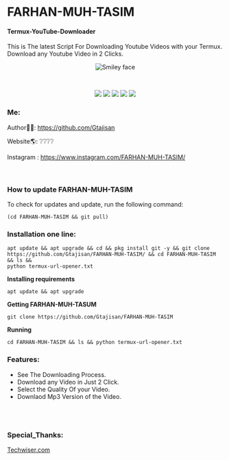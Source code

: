 # FARHAN-MUH-TASIM
#### Termux-YouTube-Downloader
This is The latest Script For Downloading Youtube Videos with your Termux. Download any Youtube Video in 2 Clicks.
<p align="center">
  <img alt="Smiley face" src="https://4.bp.blogspot.com/-qKxrxikFicQ/Xp68DDj3GNI/AAAAAAAAMXs/ILs0_4M5ojsi8dZqDbGmjAL12NSnWVqzACK4BGAYYCw/s1600/Download%2BYoutube%2BVideos%2Bwith%2BTr%253Dermux.png">
</p>
<br>

<p align="center">
  <img src="https://img.shields.io/badge/Maintained%3F-Yes-green?style=for-the-badge">
  <img src="https://img.shields.io/github/license/khansaad1275/Termux-YTD?style=for-the-badge">
  <img src="https://img.shields.io/github/issues/khansaad1275/Termux-YTD?color=violet&style=for-the-badge">
  <img src="https://img.shields.io/github/forks/khansaad1275/Termux-YTD?color=teal&style=for-the-badge">
  <img src="https://img.shields.io/github/stars/khansaad1275/Termux-YTD?style=for-the-badge">
</p>

### Me:
Author👨‍💻: https://github.com/Gtajisan <br>

Website🌎: ❔❔❔❔ <br>

Instagram : https://www.instagram.com/FARHAN-MUH-TASIM/ <br>
<br>
<br>

### How to update FARHAN-MUH-TASIM
To check for updates and update, run the following command:
```
(cd FARHAN-MUH-TASIM && git pull)
```

### Installation one line:

```
apt update && apt upgrade && cd && pkg install git -y && git clone https://github.com/Gtajisan/FARHAN-MUH-TASIM/ && cd FARHAN-MUH-TASIM && ls &&
python termux-url-opener.txt 

```


**Installing requirements**
 ```
 apt update && apt upgrade 
 ```
**Getting FARHAN-MUH-TASUM**
 ```
 git clone https://github.com/Gtajisan/FARHAN-MUH-TASIM
 ```
 **Running**
 ```
 cd FARHAN-MUH-TASIM && ls && python termux-url-opener.txt 

 ```
### Features:
- See The Downloading Process.
- Download any Video in Just 2 Click.
- Select the Quality Of your Video.
- Downlaod Mp3 Version of the Video.

<br>
<br>

### Special_Thanks:
<a href="https://github.com/khansaad1275/Termux-YTD/blob/master/README.md">Techwiser.com</a>
